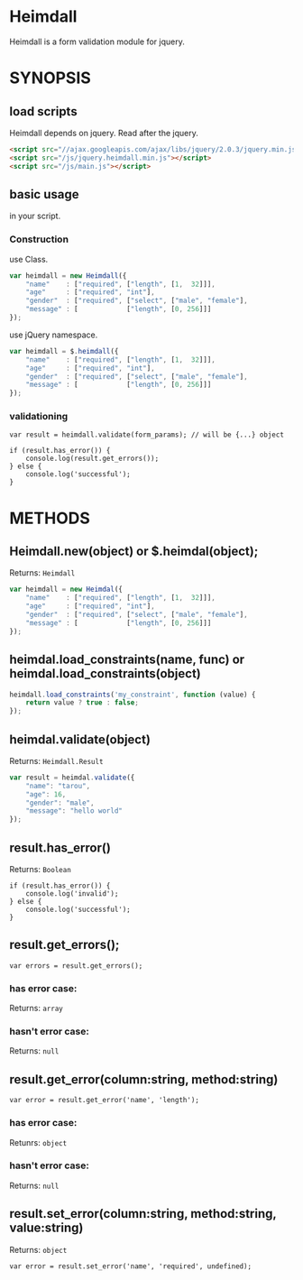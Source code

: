 # Heimdall

Heimdall is a form validation module for jquery.

# SYNOPSIS

## load scripts

Heimdall depends on jquery. Read after the jquery.

```html
<script src="//ajax.googleapis.com/ajax/libs/jquery/2.0.3/jquery.min.js"></script>
<script src="/js/jquery.heimdall.min.js"></script>
<script src="/js/main.js"></script>
```

## basic usage

in your script.

### Construction

use Class.

```javascript
var heimdall = new Heimdall({
    "name"    : ["required", ["length", [1,  32]]],
    "age"     : ["required", "int"],
    "gender"  : ["required", ["select", ["male", "female"],
    "message" : [            ["length", [0, 256]]]
});

```

use jQuery namespace.

```javascript
var heimdall = $.heimdall({
    "name"    : ["required", ["length", [1,  32]]],
    "age"     : ["required", "int"],
    "gender"  : ["required", ["select", ["male", "female"],
    "message" : [            ["length", [0, 256]]]
});
```

### validationing

```
var result = heimdall.validate(form_params); // will be {...} object

if (result.has_error()) {
    console.log(result.get_errors());
} else {
    console.log('successful');
}
```

# METHODS

## Heimdall.new(object) or $.heimdal(object);

Returns: `Heimdall`

```javascript
var heimdall = new Heimdal({
    "name"    : ["required", ["length", [1,  32]]],
    "age"     : ["required", "int"],
    "gender"  : ["required", ["select", ["male", "female"],
    "message" : [            ["length", [0, 256]]]
});
```

## heimdal.load\_constraints(name, func) or heimdal.load\_constraints(object)

```javascript
heimdall.load_constraints('my_constraint', function (value) {
    return value ? true : false;
});
```

## heimdal.validate(object)

Returns: `Heimdall.Result`

```javascript
var result = heimdal.validate({
    "name": "tarou",
    "age": 16,
    "gender": "male",
    "message": "hello world"
});
```

## result.has\_error()

Returns: `Boolean`

```
if (result.has_error()) {
    console.log('invalid');
} else {
    console.log('successful');
}
```

## result.get\_errors();

```
var errors = result.get_errors();
```

### has error case:

Returns: `array`

### hasn't error case:

Returns: `null`

## result.get\_error(column:string, method:string)

```
var error = result.get_error('name', 'length');
```

### has error case:

Retunrs: `object`

### hasn't error case:

Returns: `null`

## result.set\_error(column:string, method:string, value:string)

Returns: `object`

```
var error = result.set_error('name', 'required', undefined);
```
